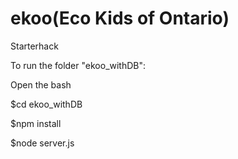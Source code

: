 # ekoo(Eco Kids of Ontario)
Starterhack

To run the folder "ekoo_withDB":

Open the bash

$cd ekoo_withDB

$npm install

$node server.js
